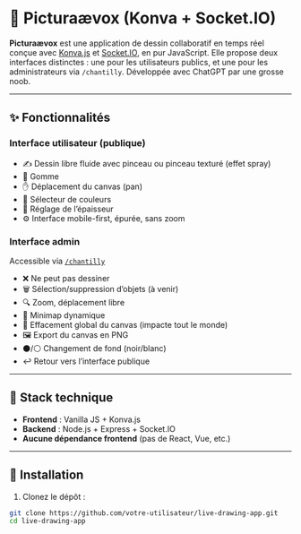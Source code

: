 # 🎨 Picturaævox (Konva + Socket.IO)

**Picturaævox** est une application de dessin collaboratif en temps réel conçue avec [Konva.js](https://konvajs.org/) et [Socket.IO](https://socket.io/), en pur JavaScript. Elle propose deux interfaces distinctes : une pour les utilisateurs publics, et une pour les administrateurs via `/chantilly`. Développée avec ChatGPT par une grosse noob.

---

## ✨ Fonctionnalités

### Interface utilisateur (publique)
- ✍️ Dessin libre fluide avec pinceau ou pinceau texturé (effet spray)
- 🧽 Gomme
- ✋ Déplacement du canvas (pan)
- 🎨 Sélecteur de couleurs
- 📏 Réglage de l’épaisseur
- ⚙️ Interface mobile-first, épurée, sans zoom

### Interface admin
Accessible via [`/chantilly`](http://localhost:3000/chantilly)
- ❌ Ne peut pas dessiner
- 🗑️ Sélection/suppression d’objets (à venir)
- 🔍 Zoom, déplacement libre
- 🧭 Minimap dynamique
- 🧼 Effacement global du canvas (impacte tout le monde)
- 🖼️ Export du canvas en PNG
- ⚫/⚪ Changement de fond (noir/blanc)
- ↩️ Retour vers l’interface publique

---

## 🧱 Stack technique

- **Frontend** : Vanilla JS + Konva.js
- **Backend** : Node.js + Express + Socket.IO
- **Aucune dépendance frontend** (pas de React, Vue, etc.)

---

## 🚀 Installation

1. Clonez le dépôt :
```bash
git clone https://github.com/votre-utilisateur/live-drawing-app.git
cd live-drawing-app
